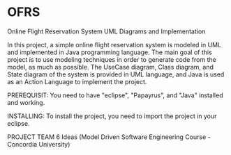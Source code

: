 # OFRS
Online Flight Reservation System UML Diagrams and Implementation

In this project, a simple online flight reservation system is modeled in UML and implemented
in Java programming language. The main goal of this project is to use modeling techniques in
order to generate code from the model, as much as possible. The UseCase diagram, Class
diagram, and State diagram of the system is provided in UML language, and Java is used as an
Action Language to implement the project.

PREREQUISIT:
You need to have "eclipse", "Papayrus", and "Java" installed and working.

INSTALLING:
To install the project, you need to import the project in your eclipse.

PROJECT TEAM
6 Ideas (Model Driven Software Engineering Course - Concordia University)
